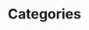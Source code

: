 ---
title: "Categories"
layout: categories
permalink: /categories/
author_profile: true
sidebar_main: true
---